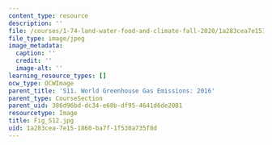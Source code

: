 ```yaml
---
content_type: resource
description: ''
file: /courses/1-74-land-water-food-and-climate-fall-2020/1a283cea7e151860ba7f1f530a735f8d_Fig_S12.jpg
file_type: image/jpeg
image_metadata:
  caption: ''
  credit: ''
  image-alt: ''
learning_resource_types: []
ocw_type: OCWImage
parent_title: 'S11. World Greenhouse Gas Emissions: 2016'
parent_type: CourseSection
parent_uid: 386d96bd-dc34-e68b-df95-4641d6de2081
resourcetype: Image
title: Fig_S12.jpg
uid: 1a283cea-7e15-1860-ba7f-1f530a735f8d
---
```

